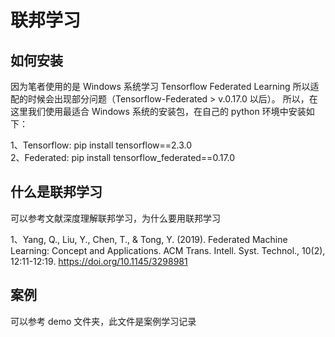 # 联邦学习
## 如何安装
因为笔者使用的是 Windows 系统学习 Tensorflow Federated Learning 所以适配的时候会出现部分问题（Tensorflow-Federated  > v.0.17.0 以后）。
所以，在这里我们使用最适合 Windows 系统的安装包，在自己的 python 环境中安装如下：

1、Tensorflow:  pip install tensorflow==2.3.0  
2、Federated:  pip install tensorflow_federated==0.17.0

## 什么是联邦学习
可以参考文献深度理解联邦学习，为什么要用联邦学习

1、Yang, Q., Liu, Y., Chen, T., & Tong, Y. (2019). Federated Machine Learning: Concept and Applications. ACM Trans. Intell. Syst. Technol., 10(2), 12:11-12:19. https://doi.org/10.1145/3298981 

## 案例
可以参考 demo 文件夹，此文件是案例学习记录
